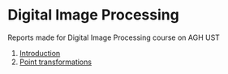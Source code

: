 # Digital Image Processing

Reports made for Digital Image Processing course on AGH UST

1. [Introduction](https://github.com/peep-hole/digital-image-processing/tree/main/lab1)
2. [Point transformations](https://github.com/peep-hole/digital-image-processing/tree/main/lab2)





